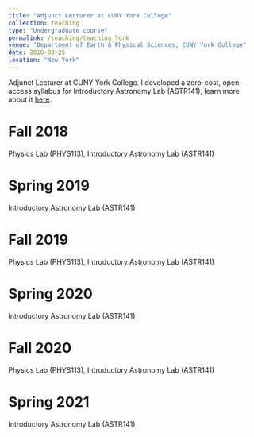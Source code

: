 ```yaml
---
title: "Adjunct Lecturer at CUNY York College"
collection: teaching
type: "Undergraduate course"
permalink: /teaching/teaching_York
venue: "Department of Earth & Physical Sciences, CUNY York College"
date: 2018-08-25
location: "New York"
---
```


Adjunct Lecturer at CUNY York College. I developed a zero-cost, open-access syllabus for Introductory Astronomy Lab (ASTR141), learn more about it [here](https://astronomy141.commons.gc.cuny.edu/).

Fall 2018
======
Physics Lab (PHYS113), Introductory Astronomy Lab (ASTR141)

Spring 2019
======
Introductory Astronomy Lab (ASTR141)

Fall 2019
======
Physics Lab (PHYS113), Introductory Astronomy Lab (ASTR141)

Spring 2020
======
Introductory Astronomy Lab (ASTR141)

Fall 2020
======
Physics Lab (PHYS113), Introductory Astronomy Lab (ASTR141)

Spring 2021
======
Introductory Astronomy Lab (ASTR141)
